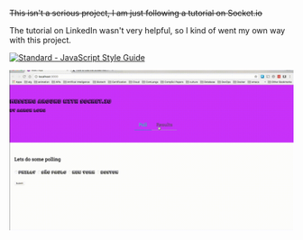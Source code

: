 ~~This isn't a serious project, I am just following a tutorial on Socket.io~~

The tutorial on LinkedIn wasn't very helpful, so I kind of went my own way with this project.

[![Standard - JavaScript Style Guide](https://cdn.rawgit.com/feross/standard/master/badge.svg)](https://github.com/feross/standard)

![Demonstable](demonstrable.gif)
